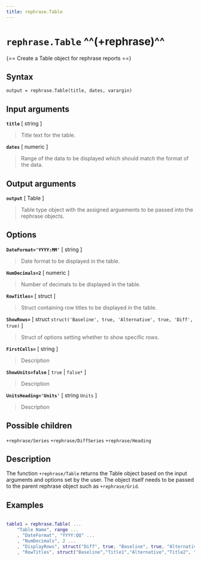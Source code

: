 ```yaml
---
title: rephrase.Table
---
```


# `rephrase.Table` ^^(+rephrase)^^

{== Create a Table object for rephrase reports ==}


## Syntax 

    output = rephrase.Table(title, dates, varargin)


## Input arguments 

__`title`__ [ string ]
> 
> Title text for the table.
> 

__`dates`__ [ numeric ]
> 
> Range of the data to be displayed which should match the
> format of the data.
> 

## Output arguments 

__`output`__ [ Table ]
> 
> Table type object with the assigned arguements to be passed
> into the rephrase objects.
> 

## Options 

__`DateFormat='YYYY:MM'`__ [ string ]
> 
> Date format to be displayed in the table.
> 

__`NumDecimals=2`__ [ numeric ]
> 
> Number of decimals to be displayed in the table.
> 

__`RowTitles=`__ [ struct ]
> 
> Struct containing row titles to be displayed in the table.
> 

__`ShowRows=`__ [ struct `struct('Baseline', true, 'Alternative', true, 'Diff', true)` ]
> 
> Struct of options setting whether to show specific rows.
> 

__`FirstCells=`__ [ string ]
> 
> Description
> 

__`ShowUnits=false`__ [ `true` | `false*` ]
> 
> Description
> 

__`UnitsHeading='Units'`__ [ string `Units` ]
> 
> Description
> 

## Possible children

`+rephrase/Series`
`+rephrase/DiffSeries`
`+rephrase/Heading`

## Description 

The function `+rephrase/Table` returns the Table object based on the input arguments and options set by the user. The object itself needs to be passed to the parent rephrase object such as `+rephrase/Grid`.

## Examples

```matlab

table1 = rephrase.Table( ...
    "Table Name", range ...
    , "DateFormat", "YYYY:QQ" ...
    , "NumDecimals", 2 ...
    , "DisplayRows", struct("Diff", true, "Baseline", true, "Alternative", false) ...
    , "RowTitles", struct("Baseline","Title1","Alternative","Title2", "Diff", "Title3"));

```
